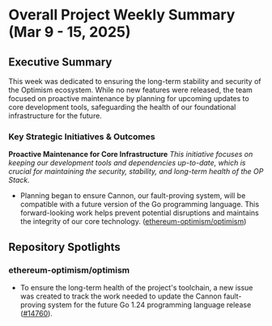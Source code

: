 # Overall Project Weekly Summary (Mar 9 - 15, 2025)

## Executive Summary
This week was dedicated to ensuring the long-term stability and security of the Optimism ecosystem. While no new features were released, the team focused on proactive maintenance by planning for upcoming updates to core development tools, safeguarding the health of our foundational infrastructure for the future.

### Key Strategic Initiatives & Outcomes
**Proactive Maintenance for Core Infrastructure**
*This initiative focuses on keeping our development tools and dependencies up-to-date, which is crucial for maintaining the security, stability, and long-term health of the OP Stack.*
-   Planning began to ensure Cannon, our fault-proving system, will be compatible with a future version of the Go programming language. This forward-looking work helps prevent potential disruptions and maintains the integrity of our core technology. ([ethereum-optimism/optimism](https://github.com/ethereum-optimism/optimism))

## Repository Spotlights
### ethereum-optimism/optimism
-   To ensure the long-term health of the project's toolchain, a new issue was created to track the work needed to update the Cannon fault-proving system for the future Go 1.24 programming language release ([#14760](https://github.com/ethereum-optimism/optimism/issues/14760)).